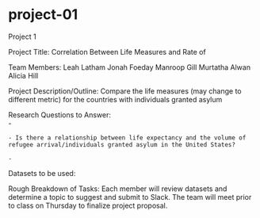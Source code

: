 # project-01
Project 1

Project Title: Correlation Between Life Measures and Rate of 

Team Members:   Leah Latham
                Jonah Foeday
                Manroop Gill
                Murtatha Alwan
                Alicia Hill

Project Description/Outline:  Compare the life measures (may change to different metric) for the countries with individuals granted asylum

Research Questions to Answer:  
    - 
    
    - Is there a relationship between life expectancy and the volume of refugee arrival/individuals granted asylum in the United States?

    - 


Datasets to be used:

Rough Breakdown of Tasks:  Each member will review datasets and determine a topic to suggest and submit to Slack.  The team will meet prior to class on Thursday to finalize project proposal.